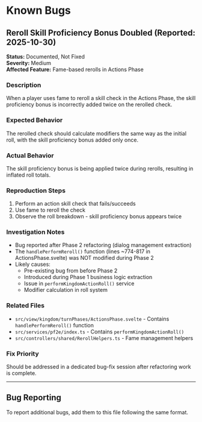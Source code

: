 # Known Bugs

## Reroll Skill Proficiency Bonus Doubled (Reported: 2025-10-30)

**Status:** Documented, Not Fixed  
**Severity:** Medium  
**Affected Feature:** Fame-based rerolls in Actions Phase  

### Description
When a player uses fame to reroll a skill check in the Actions Phase, the skill proficiency bonus is incorrectly added twice on the rerolled check.

### Expected Behavior
The rerolled check should calculate modifiers the same way as the initial roll, with the skill proficiency bonus added only once.

### Actual Behavior
The skill proficiency bonus is being applied twice during rerolls, resulting in inflated roll totals.

### Reproduction Steps
1. Perform an action skill check that fails/succeeds
2. Use fame to reroll the check
3. Observe the roll breakdown - skill proficiency bonus appears twice

### Investigation Notes
- Bug reported after Phase 2 refactoring (dialog management extraction)
- The `handlePerformReroll()` function (lines ~774-817 in ActionsPhase.svelte) was NOT modified during Phase 2
- Likely causes:
  - Pre-existing bug from before Phase 2
  - Introduced during Phase 1 business logic extraction
  - Issue in `performKingdomActionRoll()` service
  - Modifier calculation in roll system

### Related Files
- `src/view/kingdom/turnPhases/ActionsPhase.svelte` - Contains `handlePerformReroll()` function
- `src/services/pf2e/index.ts` - Contains `performKingdomActionRoll()`
- `src/controllers/shared/RerollHelpers.ts` - Fame management helpers

### Fix Priority
Should be addressed in a dedicated bug-fix session after refactoring work is complete.

---

## Bug Reporting
To report additional bugs, add them to this file following the same format.
